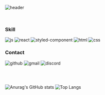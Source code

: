 ![header](https://capsule-render.vercel.app/api?type=venom&color=timeGradient&height=200&section=header&text=👋%20Hi%20there&fontSize=80&fontColor=363636)

</br>

### Skill
![js](https://img.shields.io/badge/JavaScript-F7DF1E?style=for-the-badge&logo=JavaScript&logoColor=white)
![react](https://img.shields.io/badge/React-20232A?style=for-the-badge&logo=react&logoColor=61DAFB) 
![styled-component](https://img.shields.io/badge/styled--components-DB7093?style=for-the-badge&logo=styled-components&logoColor=white)
![html](https://img.shields.io/badge/HTML-E34F26?style=for-the-badge&logo=html5&logoColor=white)
![css](https://img.shields.io/badge/CSS-1572B6?&style=for-the-badge&logo=css3&logoColor=white)


### Contact
![github](https://img.shields.io/badge/GitHub-100000?style=for-the-badge&logo=github&logoColor=white)
![gmail](https://img.shields.io/badge/Gmail-D14836?style=for-the-badge&logo=gmail&logoColor=white)
![discord](https://img.shields.io/badge/Discord-7289DA?style=for-the-badge&logo=discord&logoColor=white)


<!--
![nextjs](https://img.shields.io/badge/Next.js-000?logo=nextdotjs&logoColor=fff&style=for-the-badge)
![typescript](https://img.shields.io/badge/TypeScript-007ACC?style=for-the-badge&logo=typescript&logoColor=white)
![ubuntu](https://img.shields.io/badge/Ubuntu-E95420?style=for-the-badge&logo=ubuntu&logoColor=white)
-->


</br>
</br>

![Anurag's GitHub stats](https://github-readme-stats.vercel.app/api?username=eseolyn&hide=contribs)
![Top Langs](https://github-readme-stats.vercel.app/api/top-langs/?username=anuraghazra&layout=compact)


<!--
**eseolyn/eseolyn** is a ✨ _special_ ✨ repository because its `README.md` (this file) appears on your GitHub profile.

Here are some ideas to get you started:

- 🔭 I’m currently working on ...
- 🌱 I’m currently learning ...
- 👯 I’m looking to collaborate on ...
- 🤔 I’m looking for help with ...
- 💬 Ask me about ...
- 📫 How to reach me: ...
- 😄 Pronouns: ...
- ⚡ Fun fact: ...
-->
